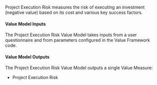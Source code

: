 
Project Execution Risk measures the risk of executing an investment (negative value) based on its cost and various key success factors.

#### Value Model Inputs

The Project Execution Risk Value Model takes inputs from a user questionnaire and from parameters configured in the Value Framework code.

#### Value Model Outputs

The Project Execution Risk Value Model outputs a single Value Measure:
- Project Execution Risk